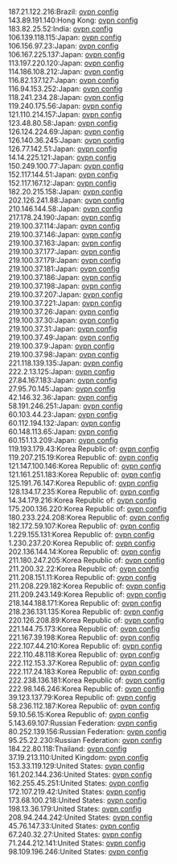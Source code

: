 187.21.122.216:Brazil: [ovpn config](vpn/187_21_122_216.ovpn)  
143.89.191.140:Hong Kong: [ovpn config](vpn/143_89_191_140.ovpn)  
183.82.25.52:India: [ovpn config](vpn/183_82_25_52.ovpn)  
106.139.118.115:Japan: [ovpn config](vpn/106_139_118_115.ovpn)  
106.156.97.23:Japan: [ovpn config](vpn/106_156_97_23.ovpn)  
106.167.225.137:Japan: [ovpn config](vpn/106_167_225_137.ovpn)  
113.197.220.120:Japan: [ovpn config](vpn/113_197_220_120.ovpn)  
114.186.108.212:Japan: [ovpn config](vpn/114_186_108_212.ovpn)  
116.82.137.127:Japan: [ovpn config](vpn/116_82_137_127.ovpn)  
116.94.153.252:Japan: [ovpn config](vpn/116_94_153_252.ovpn)  
118.241.234.28:Japan: [ovpn config](vpn/118_241_234_28.ovpn)  
119.240.175.56:Japan: [ovpn config](vpn/119_240_175_56.ovpn)  
121.110.214.157:Japan: [ovpn config](vpn/121_110_214_157.ovpn)  
123.48.80.58:Japan: [ovpn config](vpn/123_48_80_58.ovpn)  
126.124.224.69:Japan: [ovpn config](vpn/126_124_224_69.ovpn)  
126.140.36.245:Japan: [ovpn config](vpn/126_140_36_245.ovpn)  
126.77.142.51:Japan: [ovpn config](vpn/126_77_142_51.ovpn)  
14.14.225.121:Japan: [ovpn config](vpn/14_14_225_121.ovpn)  
150.249.100.77:Japan: [ovpn config](vpn/150_249_100_77.ovpn)  
152.117.144.51:Japan: [ovpn config](vpn/152_117_144_51.ovpn)  
152.117.167.12:Japan: [ovpn config](vpn/152_117_167_12.ovpn)  
182.20.215.158:Japan: [ovpn config](vpn/182_20_215_158.ovpn)  
202.126.241.88:Japan: [ovpn config](vpn/202_126_241_88.ovpn)  
210.146.144.58:Japan: [ovpn config](vpn/210_146_144_58.ovpn)  
217.178.24.190:Japan: [ovpn config](vpn/217_178_24_190.ovpn)  
219.100.37.114:Japan: [ovpn config](vpn/219_100_37_114.ovpn)  
219.100.37.146:Japan: [ovpn config](vpn/219_100_37_146.ovpn)  
219.100.37.163:Japan: [ovpn config](vpn/219_100_37_163.ovpn)  
219.100.37.177:Japan: [ovpn config](vpn/219_100_37_177.ovpn)  
219.100.37.179:Japan: [ovpn config](vpn/219_100_37_179.ovpn)  
219.100.37.181:Japan: [ovpn config](vpn/219_100_37_181.ovpn)  
219.100.37.186:Japan: [ovpn config](vpn/219_100_37_186.ovpn)  
219.100.37.198:Japan: [ovpn config](vpn/219_100_37_198.ovpn)  
219.100.37.207:Japan: [ovpn config](vpn/219_100_37_207.ovpn)  
219.100.37.221:Japan: [ovpn config](vpn/219_100_37_221.ovpn)  
219.100.37.26:Japan: [ovpn config](vpn/219_100_37_26.ovpn)  
219.100.37.30:Japan: [ovpn config](vpn/219_100_37_30.ovpn)  
219.100.37.31:Japan: [ovpn config](vpn/219_100_37_31.ovpn)  
219.100.37.49:Japan: [ovpn config](vpn/219_100_37_49.ovpn)  
219.100.37.9:Japan: [ovpn config](vpn/219_100_37_9.ovpn)  
219.100.37.98:Japan: [ovpn config](vpn/219_100_37_98.ovpn)  
221.118.139.135:Japan: [ovpn config](vpn/221_118_139_135.ovpn)  
222.2.13.125:Japan: [ovpn config](vpn/222_2_13_125.ovpn)  
27.84.167.183:Japan: [ovpn config](vpn/27_84_167_183.ovpn)  
27.95.70.145:Japan: [ovpn config](vpn/27_95_70_145.ovpn)  
42.146.32.36:Japan: [ovpn config](vpn/42_146_32_36.ovpn)  
58.191.246.251:Japan: [ovpn config](vpn/58_191_246_251.ovpn)  
60.103.44.23:Japan: [ovpn config](vpn/60_103_44_23.ovpn)  
60.112.194.132:Japan: [ovpn config](vpn/60_112_194_132.ovpn)  
60.148.113.65:Japan: [ovpn config](vpn/60_148_113_65.ovpn)  
60.151.13.209:Japan: [ovpn config](vpn/60_151_13_209.ovpn)  
119.193.179.43:Korea Republic of: [ovpn config](vpn/119_193_179_43.ovpn)  
119.207.215.19:Korea Republic of: [ovpn config](vpn/119_207_215_19.ovpn)  
121.147.100.146:Korea Republic of: [ovpn config](vpn/121_147_100_146.ovpn)  
121.161.251.183:Korea Republic of: [ovpn config](vpn/121_161_251_183.ovpn)  
125.191.76.147:Korea Republic of: [ovpn config](vpn/125_191_76_147.ovpn)  
128.134.17.235:Korea Republic of: [ovpn config](vpn/128_134_17_235.ovpn)  
14.34.179.216:Korea Republic of: [ovpn config](vpn/14_34_179_216.ovpn)  
175.200.136.220:Korea Republic of: [ovpn config](vpn/175_200_136_220.ovpn)  
180.233.224.208:Korea Republic of: [ovpn config](vpn/180_233_224_208.ovpn)  
182.172.59.107:Korea Republic of: [ovpn config](vpn/182_172_59_107.ovpn)  
1.229.155.131:Korea Republic of: [ovpn config](vpn/1_229_155_131.ovpn)  
1.230.237.20:Korea Republic of: [ovpn config](vpn/1_230_237_20.ovpn)  
202.136.144.14:Korea Republic of: [ovpn config](vpn/202_136_144_14.ovpn)  
211.180.247.205:Korea Republic of: [ovpn config](vpn/211_180_247_205.ovpn)  
211.200.32.22:Korea Republic of: [ovpn config](vpn/211_200_32_22.ovpn)  
211.208.151.11:Korea Republic of: [ovpn config](vpn/211_208_151_11.ovpn)  
211.208.229.182:Korea Republic of: [ovpn config](vpn/211_208_229_182.ovpn)  
211.209.243.149:Korea Republic of: [ovpn config](vpn/211_209_243_149.ovpn)  
218.144.188.171:Korea Republic of: [ovpn config](vpn/218_144_188_171.ovpn)  
218.236.131.135:Korea Republic of: [ovpn config](vpn/218_236_131_135.ovpn)  
220.126.208.89:Korea Republic of: [ovpn config](vpn/220_126_208_89.ovpn)  
221.144.75.173:Korea Republic of: [ovpn config](vpn/221_144_75_173.ovpn)  
221.167.39.198:Korea Republic of: [ovpn config](vpn/221_167_39_198.ovpn)  
222.107.44.210:Korea Republic of: [ovpn config](vpn/222_107_44_210.ovpn)  
222.110.48.118:Korea Republic of: [ovpn config](vpn/222_110_48_118.ovpn)  
222.112.153.37:Korea Republic of: [ovpn config](vpn/222_112_153_37.ovpn)  
222.117.24.183:Korea Republic of: [ovpn config](vpn/222_117_24_183.ovpn)  
222.238.136.181:Korea Republic of: [ovpn config](vpn/222_238_136_181.ovpn)  
222.98.146.246:Korea Republic of: [ovpn config](vpn/222_98_146_246.ovpn)  
39.123.137.79:Korea Republic of: [ovpn config](vpn/39_123_137_79.ovpn)  
58.236.112.187:Korea Republic of: [ovpn config](vpn/58_236_112_187.ovpn)  
59.10.56.15:Korea Republic of: [ovpn config](vpn/59_10_56_15.ovpn)  
5.143.69.107:Russian Federation: [ovpn config](vpn/5_143_69_107.ovpn)  
80.252.139.156:Russian Federation: [ovpn config](vpn/80_252_139_156.ovpn)  
95.25.22.230:Russian Federation: [ovpn config](vpn/95_25_22_230.ovpn)  
184.22.80.118:Thailand: [ovpn config](vpn/184_22_80_118.ovpn)  
37.19.213.110:United Kingdom: [ovpn config](vpn/37_19_213_110.ovpn)  
153.33.119.129:United States: [ovpn config](vpn/153_33_119_129.ovpn)  
161.202.144.236:United States: [ovpn config](vpn/161_202_144_236.ovpn)  
162.255.45.251:United States: [ovpn config](vpn/162_255_45_251.ovpn)  
172.107.219.42:United States: [ovpn config](vpn/172_107_219_42.ovpn)  
173.68.100.218:United States: [ovpn config](vpn/173_68_100_218.ovpn)  
198.13.36.179:United States: [ovpn config](vpn/198_13_36_179.ovpn)  
208.94.244.242:United States: [ovpn config](vpn/208_94_244_242.ovpn)  
45.76.147.33:United States: [ovpn config](vpn/45_76_147_33.ovpn)  
67.240.32.27:United States: [ovpn config](vpn/67_240_32_27.ovpn)  
71.244.212.141:United States: [ovpn config](vpn/71_244_212_141.ovpn)  
98.109.196.246:United States: [ovpn config](vpn/98_109_196_246.ovpn)  
